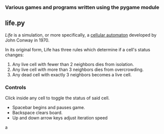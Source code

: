 ### Various games and programs written using the pygame module

## life.py

*Life* is a simulation, or more specifically, a [cellular automaton](https://en.wikipedia.org/wiki/Conway's_Game_Of_Life) developed by John Conway in 1970.

In its original form, Life has three rules which determine if a cell's status changes:
1. Any live cell with fewer than 2 neighbors dies from isolation.
2. Any live cell with more than 3 neighbors dies from overcrowding.
3. Any dead cell with exactly 3 neighbors becomes a live cell.

### Controls

Click inside any cell to toggle the status of said cell.
+ Spacebar begins and pauses game.
+ Backspace clears board.
+ Up and down arrow keys adjust iteration speed

a
